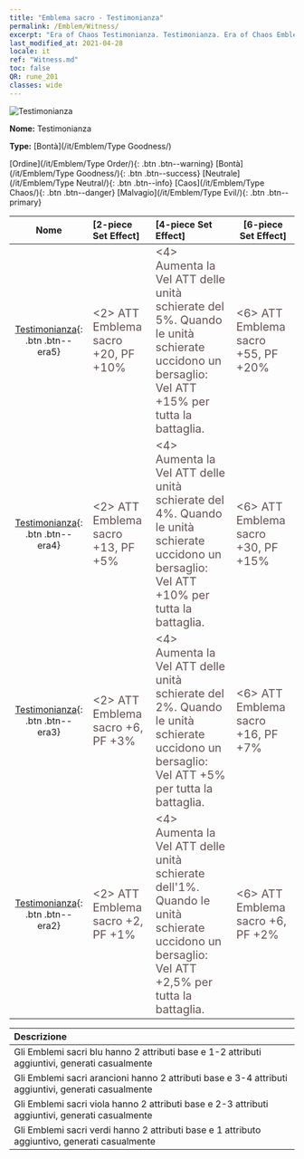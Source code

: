 ```yaml
---
title: "Emblema sacro - Testimonianza"
permalink: /Emblem/Witness/
excerpt: "Era of Chaos Testimonianza. Testimonianza. Era of Chaos Emblema sacro Testimonianza. Era of Chaos Bontà Testimonianza"
last_modified_at: 2021-04-28
locale: it
ref: "Witness.md"
toc: false
QR: rune_201
classes: wide
---
```


  ![Testimonianza](/images/r/rune_icon_201.png)

 **Nome:** Testimonianza

 **Type:** [Bontà](/it/Emblem/Type Goodness/)

  [Ordine](/it/Emblem/Type Order/){: .btn .btn--warning}   [Bontà](/it/Emblem/Type Goodness/){: .btn .btn--success}   [Neutrale](/it/Emblem/Type Neutral/){: .btn .btn--info}   [Caos](/it/Emblem/Type Chaos/){: .btn .btn--danger}   [Malvagio](/it/Emblem/Type Evil/){: .btn .btn--primary} 

  |  Nome    | [2-piece Set Effect] | [4-piece Set Effect] | [6-piece Set Effect]  | 
  |:-----------------------:|:-------------------|:-----------------|----------------| 
  | [Testimonianza](/it/Emblem/Witness/){: .btn .btn--era5} | <span style="color: #645252;font-size:20px">&lt;2&gt; ATT Emblema sacro +20, PF +10%</span> | <span style="color: #645252;font-size:20px">&lt;4&gt; Aumenta la Vel ATT delle unità schierate del 5%. Quando le unità schierate uccidono un bersaglio: Vel ATT +15% per tutta la battaglia.</span> | <span style="color: #645252;font-size:20px">&lt;6&gt; ATT Emblema sacro +55, PF +20%</span> | 
  | [Testimonianza](/it/Emblem/Witness/){: .btn .btn--era4} | <span style="color: #645252;font-size:20px">&lt;2&gt; ATT Emblema sacro +13, PF +5%</span> | <span style="color: #645252;font-size:20px">&lt;4&gt; Aumenta la Vel ATT delle unità schierate del 4%. Quando le unità schierate uccidono un bersaglio: Vel ATT +10% per tutta la battaglia.</span> | <span style="color: #645252;font-size:20px">&lt;6&gt; ATT Emblema sacro +30, PF +15%</span> | 
  | [Testimonianza](/it/Emblem/Witness/){: .btn .btn--era3} | <span style="color: #645252;font-size:20px">&lt;2&gt; ATT Emblema sacro +6, PF +3%</span> | <span style="color: #645252;font-size:20px">&lt;4&gt; Aumenta la Vel ATT delle unità schierate del 2%. Quando le unità schierate uccidono un bersaglio: Vel ATT +5% per tutta la battaglia.</span> | <span style="color: #645252;font-size:20px">&lt;6&gt; ATT Emblema sacro +16, PF +7%</span> | 
  | [Testimonianza](/it/Emblem/Witness/){: .btn .btn--era2} | <span style="color: #645252;font-size:20px">&lt;2&gt; ATT Emblema sacro +2, PF +1%</span> | <span style="color: #645252;font-size:20px">&lt;4&gt; Aumenta la Vel ATT delle unità schierate dell'1%. Quando le unità schierate uccidono un bersaglio: Vel ATT +2,5% per tutta la battaglia.</span> | <span style="color: #645252;font-size:20px">&lt;6&gt; ATT Emblema sacro +6, PF +2%</span> | 

  |         Descrizione            | 
  |:-------------------------------|
  | Gli Emblemi sacri blu hanno 2 attributi base e 1-2 attributi aggiuntivi, generati casualmente |
  | Gli Emblemi sacri arancioni hanno 2 attributi base e 3-4 attributi aggiuntivi, generati casualmente |
  | Gli Emblemi sacri viola hanno 2 attributi base e 2-3 attributi aggiuntivi, generati casualmente |
  | Gli Emblemi sacri verdi hanno 2 attributi base e 1 attributo aggiuntivo, generati casualmente |
